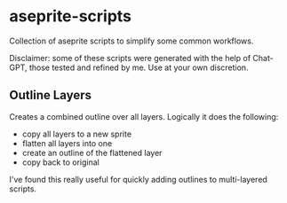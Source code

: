 # aseprite-scripts
Collection of aseprite scripts to simplify some common workflows.

Disclaimer: some of these scripts were generated with the help of Chat-GPT, those tested and refined by me. Use at your own discretion.

## Outline Layers
Creates a combined outline over all layers. Logically it does the following:
- copy all layers to a new sprite
- flatten all layers into one
- create an outline of the flattened layer
- copy back to original

I've found this really useful for quickly adding outlines to multi-layered scripts.
